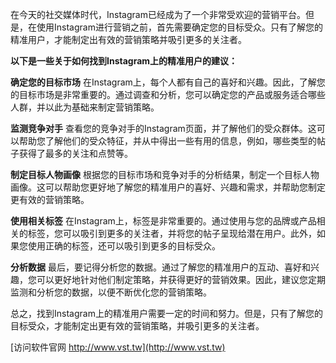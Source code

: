 在今天的社交媒体时代，Instagram已经成为了一个非常受欢迎的营销平台。但是，在使用Instagram进行营销之前，首先需要确定您的目标受众。只有了解您的精准用户，才能制定出有效的营销策略并吸引更多的关注者。

**以下是一些关于如何找到Instagram上的精准用户的建议：**

**确定您的目标市场**
在Instagram上，每个人都有自己的喜好和兴趣。因此，了解您的目标市场是非常重要的。通过调查和分析，您可以确定您的产品或服务适合哪些人群，并以此为基础来制定营销策略。

**监测竞争对手**
查看您的竞争对手的Instagram页面，并了解他们的受众群体。这可以帮助您了解他们的受众特征，并从中得出一些有用的信息，例如，哪些类型的帖子获得了最多的关注和点赞等。

**制定目标人物画像**
根据您的目标市场和竞争对手的分析结果，制定一个目标人物画像。这可以帮助您更好地了解您的精准用户的喜好、兴趣和需求，并帮助您制定更有效的营销策略。

**使用相关标签**
在Instagram上，标签是非常重要的。通过使用与您的品牌或产品相关的标签，您可以吸引到更多的关注者，并将您的帖子呈现给潜在用户。此外，如果您使用正确的标签，还可以吸引到更多的目标受众。

**分析数据**
最后，要记得分析您的数据。通过了解您的精准用户的互动、喜好和兴趣，您可以更好地针对他们制定策略，并获得更好的营销效果。因此，建议您定期监测和分析您的数据，以便不断优化您的营销策略。

总之，找到Instagram上的精准用户需要一定的时间和努力。但是，只有了解您的目标受众，才能制定出更有效的营销策略，并吸引更多的关注者。


[访问软件官网 http://www.vst.tw](http://www.vst.tw)
